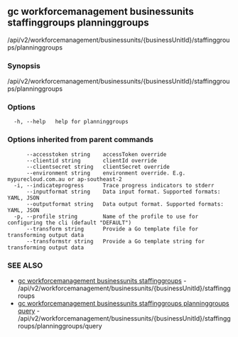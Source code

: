 ## gc workforcemanagement businessunits staffinggroups planninggroups

/api/v2/workforcemanagement/businessunits/{businessUnitId}/staffinggroups/planninggroups

### Synopsis

/api/v2/workforcemanagement/businessunits/{businessUnitId}/staffinggroups/planninggroups

### Options

```
  -h, --help   help for planninggroups
```

### Options inherited from parent commands

```
      --accesstoken string    accessToken override
      --clientid string       clientId override
      --clientsecret string   clientSecret override
      --environment string    environment override. E.g. mypurecloud.com.au or ap-southeast-2
  -i, --indicateprogress      Trace progress indicators to stderr
      --inputformat string    Data input format. Supported formats: YAML, JSON
      --outputformat string   Data output format. Supported formats: YAML, JSON
  -p, --profile string        Name of the profile to use for configuring the cli (default "DEFAULT")
      --transform string      Provide a Go template file for transforming output data
      --transformstr string   Provide a Go template string for transforming output data
```

### SEE ALSO

* [gc workforcemanagement businessunits staffinggroups](gc_workforcemanagement_businessunits_staffinggroups.html)	 - /api/v2/workforcemanagement/businessunits/{businessUnitId}/staffinggroups
* [gc workforcemanagement businessunits staffinggroups planninggroups query](gc_workforcemanagement_businessunits_staffinggroups_planninggroups_query.html)	 - /api/v2/workforcemanagement/businessunits/{businessUnitId}/staffinggroups/planninggroups/query


